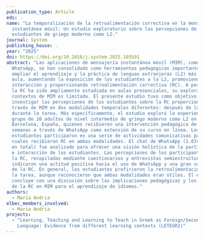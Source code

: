 ```yaml
---
publication_type: Article
eds: .
name: "La temporalización de la retroalimentación correctiva en la mensajería
  instantánea móvil: Un estudio exploratorio sobre las percepciones de los
  estudiantes de griego moderno como L2."
journal: System
publishing_house: .
year: "2025"
doi: https://doi.org/10.1016/j.system.2025.103591
abstract: "Las aplicaciones de mensajería instantánea móvil (MIM), como
  WhatsApp, se han consolidado como herramientas pedagógicas importantes para
  ampliar el aprendizaje y la práctica de lenguas extranjeras (L2) más allá del
  aula, aumentando la exposición de los estudiantes a la L2, promoviendo la
  interacción y proporcionando retroalimentación correctiva (RC). A pesar de que
  la RC ha sido ampliamente estudiada en aulas presenciales, su exploración en
  contextos de MIM es limitada. El presente estudio tuvo como objetivo
  investigar las percepciones de los estudiantes sobre la RC proporcionada a
  través de MIM en dos modalidades temporales diferentes: después de la tarea y
  durante la tarea. Más específicamente, el estudio exploró la experiencia de un
  grupo de 10 adultos de nivel intermedio de griego moderno como L2 en
  Barcelona, España, quienes recibieron una intervención pedagógica de cinco
  semanas a través de WhatsApp como extensión de su curso en línea. Los
  estudiantes participaron en una serie de actividades comunicativas para las
  cuales recibieron RC en ambas modalidades. El chat de WhatsApp (1.074 mensajes
  en total) fue analizado para ofrecer una visión holística de la participación
  e interacción de los estudiantes. Las percepciones de los participantes sobre
  la RC, recopiladas mediante cuestionarios y entrevistas semiestructuradas,
  indicaron una actitud positiva hacia el uso de WhatsApp y una gran valoración
  de la RC. En general, los estudiantes prefirieron la retroalimentación durante
  la tarea, aunque reconocieron que ambas modalidades eran útiles. El estudio
  concluye con una discusión sobre las implicaciones pedagógicas y los desafíos
  de la RC en MIM para el aprendizaje de idiomas."
authors:
  - Maria Andria
elbec_members_involved:
  - Maria Andria
projects:
  - "Learning, Teaching and Learning to Teach in Greek as Foreign/Second
    Language: Evidence from different learning contexts (LETEGR2)"
---
```

